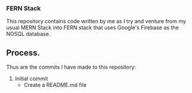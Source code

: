### FERN Stack
This repository contains code written by me as I try and venture from my usual MERN Stack into FERN stack that uses Google's Firebase as the NOSQL database.

## Process.
Thus are the commits I have made to this repository:

1. Initial commit
    * Create a README.md file